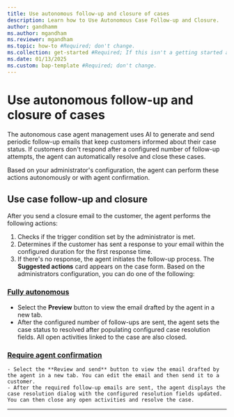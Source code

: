 ```yaml
---
title: Use autonomous follow-up and closure of cases
description: Learn how to Use Autonomous Case Follow-up and Closure.
author: gandhamm
ms.author: mgandham
ms.reviewer: mgandham
ms.topic: how-to #Required; don't change.
ms.collection: get-started #Required; If this isn't a getting started article, don't remove the attribute, but leave the value blank. The values for this attribute will be updated over time.
ms.date: 01/13/2025
ms.custom: bap-template #Required; don't change.
---
```


# Use autonomous follow-up and closure of cases

The autonomous case agent management uses AI to generate and send periodic follow-up emails that keep customers informed about their case status. If customers don't respond after a configured number of follow-up attempts, the agent can automatically resolve and close these cases.

Based on your administrator's configuration, the agent can perform these actions autonomously or with agent confirmation.

## Use case follow-up and closure

After you send a closure email to the customer, the agent performs the following actions:

1. Checks if the trigger condition set by the administrator is met.
2. Determines if the customer has sent a response to your email within the configured duration for the first response time.
3. If there's no response, the agent initiates the follow-up process. The **Suggested actions** card appears on the case form. Based on the administrators configuration, you can do one of the following:


  ### [Fully autonomous](#tab/fullyautonomous)
  
   - Select the **Preview** button to view the email drafted by the agent in a new tab.
   - After the configured number of follow-ups are sent, the agent sets the case status to resolved after populating configured case resolution fields. All open activities linked to the case are also closed.

  ### [Require agent confirmation](#tab/requireagentconfirmation)

    - Select the **Review and send** button to view the email drafted by the agent in a new tab. You can edit the email and then send it to a customer.
    - After the required follow-up emails are sent, the agent displays the case resolution dialog with the configured resolution fields updated. You can then close any open activities and resolve the case.

---
